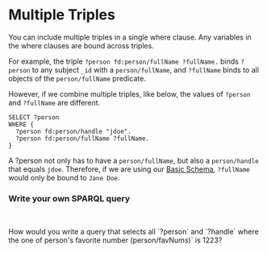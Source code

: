 # Multiple Triples

You can include multiple triples in a single where clause. Any variables in the where clauses are bound across triples.

For example, the triple `?person fd:person/fullName ?fullName.` binds `?person` to any subject `_id` with a `person/fullName`, and `?fullName` binds to all objects of the `person/fullName` predicate.

However, if we combine multiple triples, like below, the values of `?person` and `?fullName` are different.

```sparql
SELECT ?person
WHERE {
  ?person fd:person/handle "jdoe".
  ?person fd:person/fullName ?fullName.
}
```

A ?person not only has to have a `person/fullName`, but also a `person/handle` that equals `jdoe`. Therefore, if we are using our [Basic Schema](/guides/schema/1.md), `?fullName` would only be bound to `Jane Doe`.

<div class="challenge">
<h3>Write your own SPARQL query</h3>
<br/>
<p>How would you write a query that selects all `?person` and `?handle` where the one of person's favorite number (person/favNums)` is 1223?</p>
</div>
